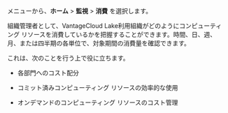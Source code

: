 メニューから、**ホーム** \> **監視** \> **消費** を選択します。

組織管理者として、VantageCloud Lake利用組織がどのようにコンピューティング リソースを消費しているかを把握することができます。時間、日、週、月、または四半期の各単位で、対象期間の消費量を確認できます。

これは、次のことを行う上で役に立ちます。

-   各部門へのコスト配分

-   コミット済みコンピューティング リソースの効率的な使用

-   オンデマンドのコンピューティング リソースのコスト管理
